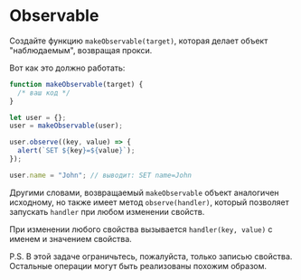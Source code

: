 
# Observable

Создайте функцию `makeObservable(target)`, которая делает объект "наблюдаемым", возвращая прокси.

Вот как это должно работать:

```js run
function makeObservable(target) {
  /* ваш код */
}

let user = {};
user = makeObservable(user);

user.observe((key, value) => {
  alert(`SET ${key}=${value}`);
});

user.name = "John"; // выводит: SET name=John
```

Другими словами, возвращаемый `makeObservable` объект аналогичен исходному, но также имеет метод `observe(handler)`, который позволяет запускать `handler` при любом изменении свойств.

При изменении любого свойства вызывается `handler(key, value)` с именем и значением свойства.

P.S. В этой задаче ограничьтесь, пожалуйста, только записью свойства. Остальные операции могут быть реализованы похожим образом.
